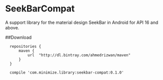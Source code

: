 # SeekBarCompat
A support library for the material design SeekBar in Android for API 16 and above.

##Download 
```
  repositories {
      maven {
          url  "http://dl.bintray.com/ahmedrizwan/maven"
      }
  }
    
  compile 'com.minimize.library:seekbar-compat:0.1.0'
```
